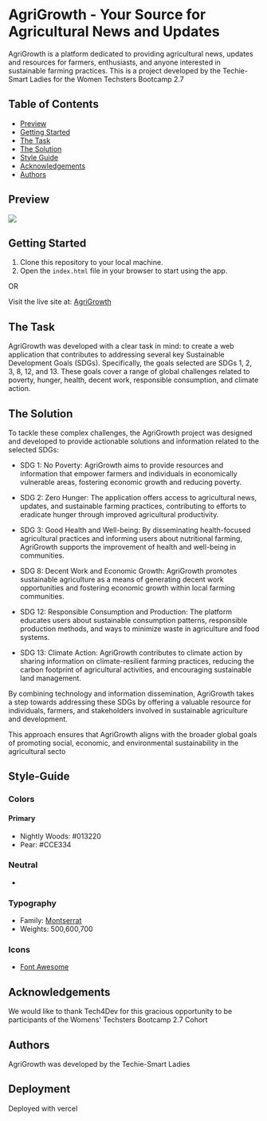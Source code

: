 # AgriGrowth - Your Source for Agricultural News and Updates
  AgriGrowth is a platform dedicated to providing agricultural news, updates and resources for farmers, enthusiasts, and anyone interested in sustainable farming practices. This is a project developed by the Techie-Smart Ladies for the Women Techsters Bootcamp 2.7

## Table of Contents
- [Preview](#preview)
- [Getting Started](#getting-started)
- [The Task](#the-task)
- [The Solution](#the-solution)
- [Style Guide](#style-guide)
- [Acknowledgements](#acknowledgements)
- [Authors](#authors)


## Preview
![](./screenshot.png)


## Getting Started
1. Clone this repository to your local machine.
2. Open the `index.html` file in your browser to start using the app.
  
OR
 
  Visit the live site at: [AgriGrowth](https://agrigrowth.com)

## The Task
 AgriGrowth was developed with a clear task in mind: to create a web application that contributes to addressing several key Sustainable Development Goals (SDGs). Specifically, the goals selected are SDGs 1, 2, 3, 8, 12, and 13. These goals cover a range of global challenges related to poverty, hunger, health, decent work, responsible consumption, and climate action.
 
## The Solution
  To tackle these complex challenges, the AgriGrowth project was designed and developed to provide actionable solutions and information related to the selected SDGs:

- SDG 1: No Poverty: AgriGrowth aims to provide resources and information that empower farmers and individuals in economically vulnerable areas, fostering economic growth and reducing poverty.

- SDG 2: Zero Hunger: The application offers access to agricultural news, updates, and sustainable farming practices, contributing to efforts to eradicate hunger through improved agricultural productivity.

- SDG 3: Good Health and Well-being: By disseminating health-focused agricultural practices and informing users about nutritional farming, AgriGrowth supports the improvement of health and well-being in communities.

- SDG 8: Decent Work and Economic Growth: AgriGrowth promotes sustainable agriculture as a means of generating decent work opportunities and fostering economic growth within local farming communities.

- SDG 12: Responsible Consumption and Production: The platform educates users about sustainable consumption patterns, responsible production methods, and ways to minimize waste in agriculture and food systems.

- SDG 13: Climate Action: AgriGrowth contributes to climate action by sharing information on climate-resilient farming practices, reducing the carbon footprint of agricultural activities, and encouraging sustainable land management.

By combining technology and information dissemination, AgriGrowth takes a step towards addressing these SDGs by offering a valuable resource for individuals, farmers, and stakeholders involved in sustainable agriculture and development.

This approach ensures that AgriGrowth aligns with the broader global goals of promoting social, economic, and environmental sustainability in the agricultural secto

## Style-Guide

### Colors
#### Primary
- Nightly Woods: #013220
- Pear: #CCE334

### Neutral 
- 

### Typography
- Family: [Montserrat](https://fonts.google.com/specimen/Montserrat)
- Weights: 500,600,700

### Icons
- [Font Awesome](https://fontawesome.com/)

## Acknowledgements
  We would like to thank Tech4Dev for this gracious opportunity to be participants of the Womens' Techsters Bootcamp 2.7 Cohort

## Authors
  AgriGrowth was developed by the Techie-Smart Ladies
  
## Deployment
  Deployed with vercel
  
